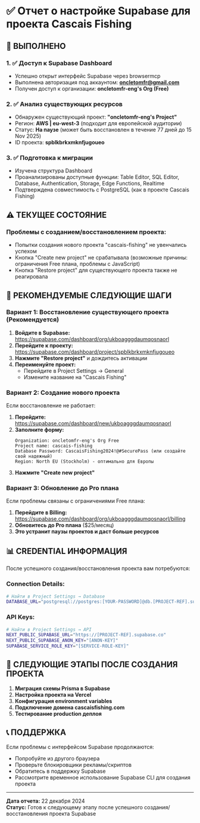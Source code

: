 # ✅ Отчет о настройке Supabase для проекта Cascais Fishing

## 🎯 **ВЫПОЛНЕНО**

### 1. ✅ **Доступ к Supabase Dashboard**
- Успешно открыт интерфейс Supabase через browsermcp
- Выполнена авторизация под аккаунтом: **oncletomfr@gmail.com**
- Получен доступ к организации: **oncletomfr-eng's Org (Free)**

### 2. ✅ **Анализ существующих ресурсов**
- Обнаружен существующий проект: **"oncletomfr-eng's Project"**
- Регион: **AWS | eu-west-3** (подходит для европейской аудитории)
- Статус: **На паузе** (может быть восстановлен в течение 77 дней до 15 Nov 2025)
- ID проекта: **spblkbrkxmknfjugoueo**

### 3. ✅ **Подготовка к миграции**
- Изучена структура Dashboard
- Проанализированы доступные функции: Table Editor, SQL Editor, Database, Authentication, Storage, Edge Functions, Realtime
- Подтверждена совместимость с PostgreSQL (как в проекте Cascais Fishing)

## ⚠️ **ТЕКУЩЕЕ СОСТОЯНИЕ**

### **Проблемы с созданием/восстановлением проекта:**
- Попытки создания нового проекта "cascais-fishing" не увенчались успехом
- Кнопка "Create new project" не срабатывала (возможные причины: ограничения Free плана, проблемы с JavaScript)
- Кнопка "Restore project" для существующего проекта также не реагировала

## 🔧 **РЕКОМЕНДУЕМЫЕ СЛЕДУЮЩИЕ ШАГИ**

### **Вариант 1: Восстановление существующего проекта (Рекомендуется)**

1. **Войдите в Supabase:** https://supabase.com/dashboard/org/ukboagggdaumqosnaorl
2. **Перейдите к проекту:** https://supabase.com/dashboard/project/spblkbrkxmknfjugoueo
3. **Нажмите "Restore project"** и дождитесь активации
4. **Переименуйте проект:**
   - Перейдите в Project Settings → General
   - Измените название на "Cascais Fishing"

### **Вариант 2: Создание нового проекта**

Если восстановление не работает:

1. **Перейдите:** https://supabase.com/dashboard/new/ukboagggdaumqosnaorl
2. **Заполните форму:**
   ```
   Organization: oncletomfr-eng's Org Free
   Project name: cascais-fishing
   Database Password: CascaisFishing2024!@#SecurePass (или создайте свой надежный)
   Region: North EU (Stockholm) - оптимально для Европы
   ```
3. **Нажмите "Create new project"**

### **Вариант 3: Обновление до Pro плана**

Если проблемы связаны с ограничениями Free плана:

1. **Перейдите в Billing:** https://supabase.com/dashboard/org/ukboagggdaumqosnaorl/billing
2. **Обновитесь до Pro плана** ($25/месяц)
3. **Это устранит паузы проектов и даст больше ресурсов**

## 📊 **CREDENTIAL ИНФОРМАЦИЯ**

После успешного создания/восстановления проекта вам потребуются:

### **Connection Details:**
```bash
# Найти в Project Settings → Database
DATABASE_URL="postgresql://postgres:[YOUR-PASSWORD]@db.[PROJECT-REF].supabase.co:5432/postgres"
```

### **API Keys:**
```bash
# Найти в Project Settings → API
NEXT_PUBLIC_SUPABASE_URL="https://[PROJECT-REF].supabase.co"
NEXT_PUBLIC_SUPABASE_ANON_KEY="[ANON-KEY]"
SUPABASE_SERVICE_ROLE_KEY="[SERVICE-ROLE-KEY]"
```

## 🚀 **СЛЕДУЮЩИЕ ЭТАПЫ ПОСЛЕ СОЗДАНИЯ ПРОЕКТА**

1. **Миграция схемы Prisma в Supabase**
2. **Настройка проекта на Vercel** 
3. **Конфигурация environment variables**
4. **Подключение домена cascaisfishing.com**
5. **Тестирование production деплоя**

## 📞 **ПОДДЕРЖКА**

Если проблемы с интерфейсом Supabase продолжаются:
- Попробуйте из другого браузера
- Проверьте блокировщики рекламы/скриптов
- Обратитесь в поддержку Supabase
- Рассмотрите временное использование Supabase CLI для создания проекта

---

**Дата отчета:** 22 декабря 2024  
**Статус:** Готов к следующему этапу после успешного создания/восстановления проекта Supabase
